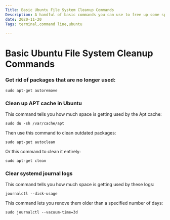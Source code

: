 ```yaml
---
Title: Basic Ubuntu File System Cleanup Commands
Description: A handful of basic commands you can use to free up some space on an Ubuntu server
date: 2020-11-20
Tags: terminal,command line,ubuntu

---
```


# Basic Ubuntu File System Cleanup Commands

### Get rid of packages that are no longer used:

```
sudo apt-get autoremove
```

### Clean up APT cache in Ubuntu

This command tells you how much space is getting used by the Apt cache:

```
sudo du -sh /var/cache/apt
```

Then use this command to clean outdated packages:

```
sudo apt-get autoclean
```

Or this command to clean it entirely:

```
sudo apt-get clean
```

### Clear systemd journal logs 

This command tells you how much space is getting used by these logs:

```
journalctl --disk-usage
````

This command lets you renove them older than a specified number of days:

```
sudo journalctl --vacuum-time=3d
````
